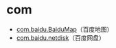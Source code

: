 # com

- [com.baidu.BaiduMap](./com.baidu.BaiduMap/com.baidu.BaiduMap.md)（百度地图）
- [com.baidu.netdisk](./com.baidu.netdisk/com.baidu.netdisk.md)（百度网盘）